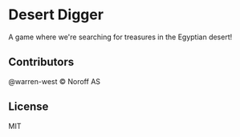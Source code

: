 # Desert Digger
A game where we're searching for treasures in the Egyptian desert!

## Contributors
@warren-west &copy; Noroff AS

## License
MIT